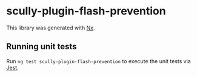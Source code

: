 # scully-plugin-flash-prevention

This library was generated with [Nx](https://nx.dev).

## Running unit tests

Run `ng test scully-plugin-flash-prevention` to execute the unit tests via [Jest](https://jestjs.io).
